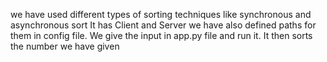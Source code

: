 we have used different types of sorting techniques like synchronous and asynchronous sort 
It has Client and Server we have also defined paths for them in config file.
We give the input in app.py file and run it.
It then sorts the number we have given 
